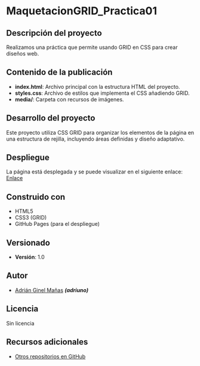 # MaquetacionGRID_Practica01

## Descripción del proyecto
Realizamos una práctica que permite usando GRID en CSS para crear diseños web.

## Contenido de la publicación
- **index.html**: Archivo principal con la estructura HTML del proyecto.
- **styles.css**: Archivo de estilos que implementa el CSS añadiendo GRID.
- **media/**: Carpeta con recursos de imágenes.

## Desarrollo del proyecto
Este proyecto utiliza CSS GRID para organizar los elementos de la página en una estructura de rejilla, incluyendo áreas definidas y diseño adaptativo.

## Despliegue
La página está desplegada y se puede visualizar en el siguiente enlace:  
[Enlace](https://github.com/adriuno/MaquetacionGRID_Practica01)

## Construido con
- HTML5
- CSS3 (GRID)
- GitHub Pages (para el despliegue)

## Versionado
- **Versión**: 1.0

## Autor
- [Adrián Ginel Mañas](https://github.com/adriuno) ***(adriuno)***

## Licencia
Sin licencia
## Recursos adicionales
- [Otros repositorios en GitHub](https://github.com/adriuno)
